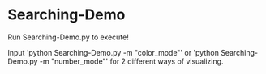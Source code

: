 # Searching-Demo
Run Searching-Demo.py to execute!

Input 'python Searching-Demo.py -m "color_mode"'
  or 'python Searching-Demo.py -m "number_mode"'
  for 2 different ways of visualizing.
